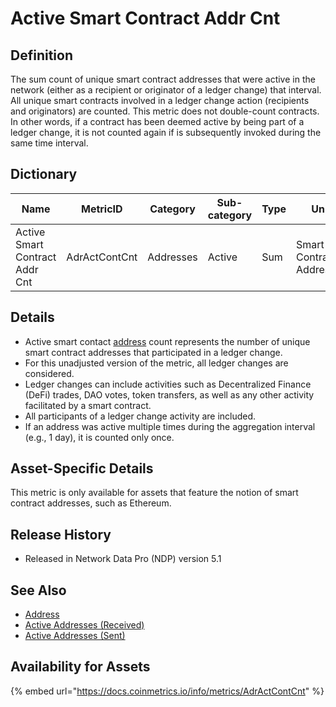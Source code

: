 # Active Smart Contract Addr Cnt

## **Definition**

The sum count of unique smart contract addresses that were active in the network (either as a recipient or originator of a ledger change) that interval. All unique smart contracts involved in a ledger change action (recipients and originators) are counted. This metric does not double-count contracts. In other words, if a contract has been deemed active by being part of a ledger change, it is not counted again if is subsequently invoked during the same time interval.

## **Dictionary**

| Name                           | **MetricID**  | **Category** | **Sub-category** | **Type** | **Unit**                 | **Interval** |
| ------------------------------ | ------------- | ------------ | ---------------- | -------- | ------------------------ | ------------ |
| Active Smart Contract Addr Cnt | AdrActContCnt | Addresses    | Active           | Sum      | Smart Contract Addresses | 1 day        |

## **Details**

* Active smart contact [address](../../on-chain-basics.md#address) count represents the number of unique smart contract addresses that participated in a ledger change.
* For this unadjusted version of the metric, all ledger changes are considered.
* Ledger changes can include activities such as Decentralized Finance (DeFi) trades, DAO votes, token transfers, as well as any other activity facilitated by a smart contract.&#x20;
* All participants of a ledger change activity are included.
* If an address was active multiple times during the aggregation interval (e.g., 1 day), it is counted only once.

## **Asset-Specific Details**

This metric is only available for assets that feature the notion of smart contract addresses, such as Ethereum.

## **Release History**

* Released in Network Data Pro (NDP) version 5.1

## **See Also**

* [Address](../../on-chain-basics.md#address)
* [Active Addresses (Received)](adractreccnt.md)
* [Active Addresses (Sent)](adractsentcnt.md)

## Availability for Assets

{% embed url="https://docs.coinmetrics.io/info/metrics/AdrActContCnt" %}



